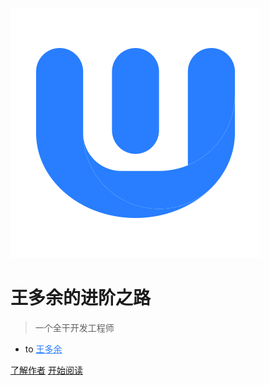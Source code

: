 <!-- markdownlint-disable first-line-h1 -->

![logo](_media/w.svg)

# 王多余的进阶之路

> 一个全干开发工程师

- to <a target="_blank" href="https://github.com/wangdoyos" style="color:#287eff">王多余</a>

[了解作者](https://docsify.js.org/#/zh-cn)
[开始阅读](/README.md)

<!-- ![color](#f0f0f0) -->
<!-- ![](/_media/icon.svg) -->
